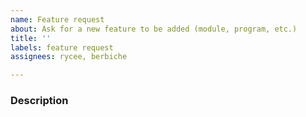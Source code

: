 ```yaml
---
name: Feature request
about: Ask for a new feature to be added (module, program, etc.)
title: ''
labels: feature request
assignees: rycee, berbiche

---
```


<!--
Note: Please search to see if the feature has already been requested
-->

### Description

